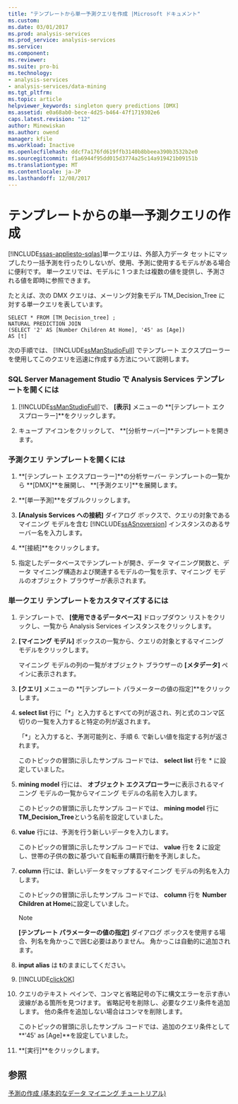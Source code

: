 ```yaml
---
title: "テンプレートから単一予測クエリを作成 |Microsoft ドキュメント"
ms.custom: 
ms.date: 03/01/2017
ms.prod: analysis-services
ms.prod_service: analysis-services
ms.service: 
ms.component: 
ms.reviewer: 
ms.suite: pro-bi
ms.technology:
- analysis-services
- analysis-services/data-mining
ms.tgt_pltfrm: 
ms.topic: article
helpviewer_keywords: singleton query predictions [DMX]
ms.assetid: e0a68ab0-bece-4d25-b464-47f1719302e6
caps.latest.revision: "12"
author: Minewiskan
ms.author: owend
manager: kfile
ms.workload: Inactive
ms.openlocfilehash: ddcf7a176fd619ffb3140b8bbeea390b3532b2e0
ms.sourcegitcommit: f1a6944f95dd015d3774a25c14a919421b09151b
ms.translationtype: MT
ms.contentlocale: ja-JP
ms.lasthandoff: 12/08/2017
---
```

# <a name="create-a-singleton-prediction-query-from-a-template"></a>テンプレートからの単一予測クエリの作成
[!INCLUDE[ssas-appliesto-sqlas](../../includes/ssas-appliesto-sqlas.md)]単一クエリは、外部入力データ セットにマップしたり一括予測を行ったりしないが、使用、予測に使用するモデルがある場合に便利です。 単一クエリでは、モデルに 1 つまたは複数の値を提供し、予測される値を即時に参照できます。  
  
 たとえば、次の DMX クエリは、メーリング対象モデル TM_Decision_Tree に対する単一クエリを表しています。  
  
```  
SELECT * FROM [TM_Decision_tree] ;  
NATURAL PREDICTION JOIN  
(SELECT '2' AS [Number Children At Home], '45' as [Age])  
AS [t]  
```  
  
 次の手順では、 [!INCLUDE[ssManStudioFull](../../includes/ssmanstudiofull-md.md)] でテンプレート エクスプローラーを使用してこのクエリを迅速に作成する方法について説明します。  
  
### <a name="to-open-the-analysis-services-templates-in-sql-server-management-studio"></a>SQL Server Management Studio で Analysis Services テンプレートを開くには  
  
1.  [!INCLUDE[ssManStudioFull](../../includes/ssmanstudiofull-md.md)]で、 **[表示]** メニューの **[テンプレート エクスプローラー]**をクリックします。  
  
2.  キューブ アイコンをクリックして、 **[分析サーバー]**テンプレートを開きます。  
  
### <a name="to-open-a-prediction-query-template"></a>予測クエリ テンプレートを開くには  
  
1.  **[テンプレート エクスプローラー]**の分析サーバー テンプレートの一覧から **[DMX]**を展開し、 **[予測クエリ]**を展開します。  
  
2.  **[単一予測]**をダブルクリックします。  
  
3.  **[Analysis Services への接続]** ダイアログ ボックスで、クエリの対象であるマイニング モデルを含む [!INCLUDE[ssASnoversion](../../includes/ssasnoversion-md.md)] インスタンスのあるサーバー名を入力します。  
  
4.  **[接続]**をクリックします。  
  
5.  指定したデータベースでテンプレートが開き、データ マイニング関数と、データ マイニング構造および関連するモデルの一覧を示す、マイニング モデルのオブジェクト ブラウザーが表示されます。  
  
### <a name="to-customize-the-singleton-query-template"></a>単一クエリ テンプレートをカスタマイズするには  
  
1.  テンプレートで、 **[使用できるデータベース]** ドロップダウン リストをクリックし、一覧から Analysis Services インスタンスをクリックします。  
  
2.  **[マイニング モデル]** ボックスの一覧から、クエリの対象とするマイニング モデルをクリックします。  
  
     マイニング モデルの列の一覧がオブジェクト ブラウザーの **[メタデータ]** ペインに表示されます。  
  
3.  **[クエリ]** メニューの **[テンプレート パラメーターの値の指定]**をクリックします。  
  
4.  **select list** 行に「*」と入力するとすべての列が返され、列と式のコンマ区切りの一覧を入力すると特定の列が返されます。  
  
     「*」と入力すると、予測可能列と、手順 6. で新しい値を指定する列が返されます。  
  
     このトピックの冒頭に示したサンプル コードでは、 **select list** 行を * に設定していました。  
  
5.  **mining model** 行には、 **オブジェクト エクスプローラー**に表示されるマイニング モデルの一覧からマイニング モデルの名前を入力します。  
  
     このトピックの冒頭に示したサンプル コードでは、 **mining model** 行に **TM_Decision_Tree**という名前を設定していました。  
  
6.  **value** 行には、予測を行う新しいデータを入力します。  
  
     このトピックの冒頭に示したサンプル コードでは、 **value** 行を **2** に設定し、世帯の子供の数に基づいて自転車の購買行動を予測しました。  
  
7.  **column** 行には、新しいデータをマップするマイニング モデルの列名を入力します。  
  
     このトピックの冒頭に示したサンプル コードでは、 **column** 行を **Number Children at Home**に設定していました。  
  
    > [!NOTE]  
    >  **[テンプレート パラメーターの値の指定]** ダイアログ ボックスを使用する場合、列名を角かっこで囲む必要はありません。 角かっこは自動的に追加されます。  
  
8.  **input alias** は **t**のままにしてください。  
  
9. [!INCLUDE[clickOK](../../includes/clickok-md.md)]  
  
10. クエリのテキスト ペインで、コンマと省略記号の下に構文エラーを示す赤い波線がある箇所を見つけます。 省略記号を削除し、必要なクエリ条件を追加します。 他の条件を追加しない場合はコンマを削除します。  
  
     このトピックの冒頭に示したサンプル コードでは、追加のクエリ条件として **'45' as [Age]**を設定していました。  
  
11. **[実行]**をクリックします。  
  
## <a name="see-also"></a>参照  
 [予測の作成 &#40;基本的なデータ マイニング チュートリアル&#41;](http://msdn.microsoft.com/library/a8410ed2-bb98-4d51-a9eb-b239be1201c2)  
  
  
